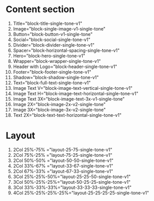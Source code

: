 # Content section

1. Title="block-title-single-tone-v1"
2. Image="block-single-image-v1-single-tone"
3. Button="block-button-v1-single-tone"
4. Social="block-social-single-tone-v1"
5. Divider="block-divider-single-tone-v1"
6. Spacer="block-horizontal-spacing-single-tone-v1"
7. Hero="block-hero-single-tone-v1"
8. Wrapper="block-wrapper-single-tone-v1"
9. Header with Logo="block-header-single-tone-v1"
10. Footer="block-footer-single-tone-v1"
11. Shadow="block-shadow-single-tone-v1"
12. Text="block-full-text-single-tone-v1"
13. Image Text V="block-image-text-vertical-single-tone-v1"
14. Image Text H="block-image-text-horizontal-single-tone-v1"
15. Image Text 3X="block-image-text-3x-v1-single-tone"
16. Image 2X="block-image-2x-v2-single-tone"
17. Image 3X="block-image-3x-v2-single-tone"
18. Text 2X="block-text-text-horizontal-single-tone-v1"

# Layout

1. 2Col 25%-75% ="layout-25-75-single-tone-v1"
2. 2Col 75%-25% ="layout-75-25-single-tone-v1"
3. 2Col 50%-50% ="layout-50-50-single-tone-v1"
4. 2Col 33%-67% ="layout-33-67-single-tone-v1"
5. 2Col 67%-33% ="layout-67-33-single-tone-v1"
6. 3Col 25%-25%-50%="layout-25-25-50-single-tone-v1"
7. 3Col 50%-25%-25%="layout-50-25-25-single-tone-v1"
8. 3Col 33%-33%-33%="layout-33-33-33-single-tone-v1"
9. 4Col 25%-25%-25%-25%="layout-25-25-25-25-single-tone-v1"
